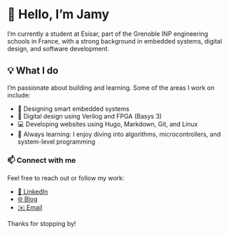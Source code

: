 # 👋 Hello, I’m Jamy

I’m currently a student at Esisar, part of the Grenoble INP engineering schools in France, with a strong background in embedded systems, digital design, and software development.

##  💡 What I do
I’m passionate about building and learning. Some of the areas I work on include:

- 🌱 Designing smart embedded systems
- 🔧 Digital design using Verilog and FPGA (Basys 3)
- 💻 Developing websites using Hugo, Markdown, Git, and Linux
- 🧠 Always learning: I enjoy diving into algorithms, microcontrollers, and system-level programming

### 📫 Connect with me

Feel free to reach out or follow my work:

- [📎 LinkedIn](https://www.linkedin.com/in/jamyvetter)
- [🌐 Blog](https://jamyvetter.net)
- [✉️ Email](mailto:jamyvetter@outlook.com)



Thanks for stopping by!
